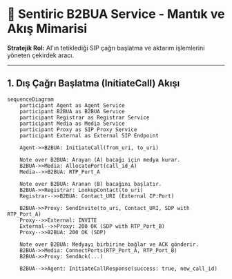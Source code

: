 # 🔄 Sentiric B2BUA Service - Mantık ve Akış Mimarisi

**Stratejik Rol:** AI'ın tetiklediği SIP çağrı başlatma ve aktarım işlemlerini yöneten çekirdek aracı.

---

## 1. Dış Çağrı Başlatma (InitiateCall) Akışı

```mermaid
sequenceDiagram
    participant Agent as Agent Service
    participant B2BUA as B2BUA Service
    participant Registrar as Registrar Service
    participant Media as Media Service
    participant Proxy as SIP Proxy Service
    participant External as External SIP Endpoint

    Agent->>B2BUA: InitiateCall(from_uri, to_uri)
    
    Note over B2BUA: Arayan (A) bacağı için medya kurar.
    B2BUA->>Media: AllocatePort(call_id_A)
    Media-->>B2BUA: RTP_Port_A
    
    Note over B2BUA: Aranan (B) bacağını başlatır.
    B2BUA->>Registrar: LookupContact(to_uri)
    Registrar-->>B2BUA: Contact_URI (External IP:Port)
    
    B2BUA->>Proxy: SendInvite(to_uri, Contact_URI, SDP with RTP_Port_A)
    Proxy-->>External: INVITE
    External-->>Proxy: 200 OK (SDP with RTP_Port_B)
    Proxy-->>B2BUA: 200 OK (SDP)

    Note over B2BUA: Medyayı birbirine bağlar ve ACK gönderir.
    B2BUA->>Media: ConnectPorts(RTP_Port_A, RTP_Port_B)
    B2BUA->>Proxy: SendAck(...)
    
    B2BUA-->>Agent: InitiateCallResponse(success: true, new_call_id)
```

